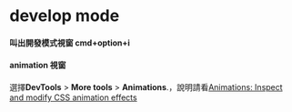 # develop mode

#### 叫出開發模式視窗 cmd+option+i

#### animation 視窗

選擇**DevTools** > **More tools** > **Animations**.，說明請看[Animations: Inspect and modify CSS animation effects](https://developer.chrome.com/docs/devtools/css/animations/)
